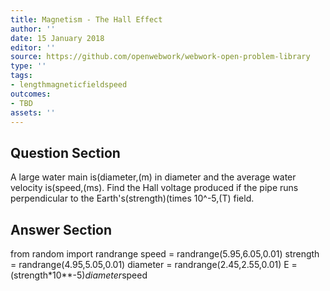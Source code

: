 ```yaml
---
title: Magnetism - The Hall Effect
author: ''
date: 15 January 2018
editor: ''
source: https://github.com/openwebwork/webwork-open-problem-library
type: ''
tags:
- lengthmagneticfieldspeed
outcomes:
- TBD
assets: ''
---
```


## Question Section 

A large water main is(diameter,(m) in diameter and the average water velocity is(speed,(ms). Find the Hall voltage produced if the pipe runs perpendicular to the Earth's(strength)(times 10^-5,(T) field.



## Answer Section

from random import randrange
speed = randrange(5.95,6.05,0.01)
strength = randrange(4.95,5.05,0.01)
diameter = randrange(2.45,2.55,0.01)
E = (strength*10**-5)*diameter*speed